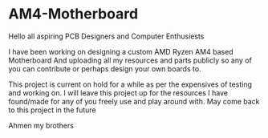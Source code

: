# AM4-Motherboard
Hello all aspiring PCB Designers and Computer Enthusiests

I have been working on designing a custom AMD Ryzen AM4 based Motherboard
And uploading all my resources and parts publicly so any of you
can contribute or perhaps design your own boards to.

This project is current on hold for a while as per the expensives
of testing and working on. I will leave this project up for the resources
I have found/made for any of you freely use and play around with.
May come back to this project in the future

Ahmen my brothers
